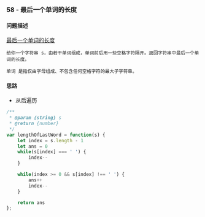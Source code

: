 ### 58 - 最后一个单词的长度

#### 问题描述

[最后一个单词的长度](https://leetcode-cn.com/problems/length-of-last-word/)

```textile
给你一个字符串 s，由若干单词组成，单词前后用一些空格字符隔开。返回字符串中最后一个单词的长度。

单词 是指仅由字母组成、不包含任何空格字符的最大子字符串。
```

#### 思路

- 从后遍历

```js
/**
 * @param {string} s
 * @return {number}
 */
var lengthOfLastWord = function(s) {
    let index = s.length - 1
    let ans = 0
    while(s[index] === ' ') {
        index--
    }

    while(index >= 0 && s[index] !== ' ') {
        ans++
        index--
    }

    return ans
};
```
